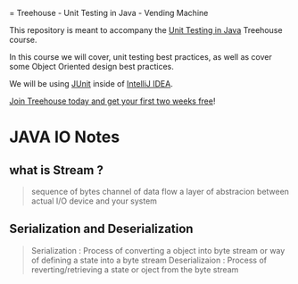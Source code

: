 = Treehouse - Unit Testing in Java - Vending Machine

This repository is meant to accompany the [Unit Testing in Java](https://teamtreehouse.com/library/unit-testing-in-java/upcoming) Treehouse course.

In this course we will cover, unit testing best practices, as well as cover some Object Oriented design best practices.

We will be using [JUnit](http://junit.org) inside of [IntelliJ IDEA](https://www.jetbrains.com/idea/).

[Join Treehouse today and get your first two weeks free](http://trhou.se/2wksfree)! 

# JAVA IO Notes

## what is Stream ?
>sequence of bytes
>channel of data flow
>a layer of abstracion between actual I/O device and your system

## Serialization and Deserialization

>Serialization : 
    Process of converting a object into byte stream or way of  defining a state 
    into a byte stream
>Deserializaion :
    Process of reverting/retrieving a state or oject from the byte stream
